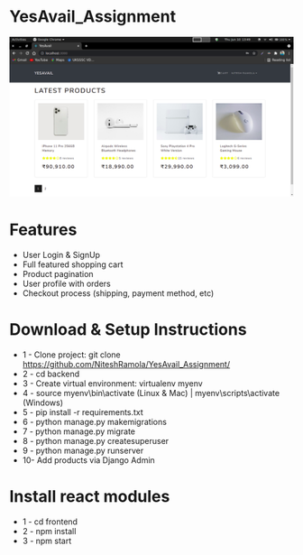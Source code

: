 
# YesAvail_Assignment

![DEMO](./Homepage.png)

# Features
* User Login & SignUp
* Full featured shopping cart
* Product pagination
* User profile with orders
* Checkout process (shipping, payment method, etc)



# Download & Setup Instructions

* 1 - Clone project: git clone https://github.com/NiteshRamola/YesAvail_Assignment/
* 2 - cd backend
* 3 - Create virtual environment: virtualenv myenv
* 4 - source myenv\bin\activate (Linux & Mac) |  myenv\scripts\activate (Windows)
* 5 - pip install -r requirements.txt
* 6 - python manage.py makemigrations
* 7 - python manage.py migrate
* 8 - python manage.py createsuperuser
* 9 - python manage.py runserver
* 10- Add products via Django Admin

# Install react modules
* 1 - cd frontend
* 2 - npm install
* 3 - npm start
